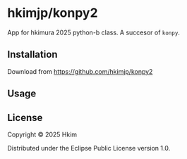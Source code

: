 # hkimjp/konpy2

App for hkimura 2025 python-b class. A succesor of `konpy`.

## Installation

Download from https://github.com/hkimjp/konpy2

## Usage


## License

Copyright © 2025 Hkim


Distributed under the Eclipse Public License version 1.0.
